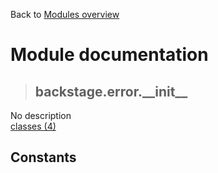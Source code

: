 Back to [Modules overview](https://github.com/pyrustic/backstage/blob/master/docs/modules/README.md)
  
# Module documentation
>## backstage.error.\_\_init\_\_
No description
<br>
[classes (4)](https://github.com/pyrustic/backstage/blob/master/docs/modules/content/backstage.error.__init__/classes.md)


## Constants
```python

```

